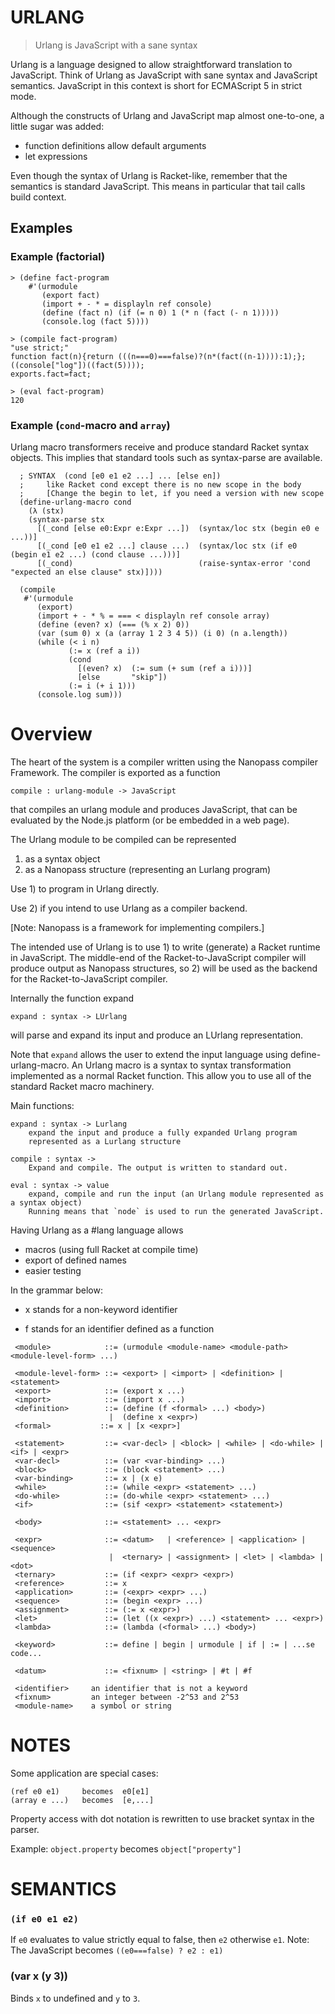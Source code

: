 # URLANG

> Urlang is JavaScript with a sane syntax

Urlang is a language designed to allow straightforward translation to JavaScript.
Think of Urlang as JavaScript with sane syntax and JavaScript semantics.
JavaScript in this context is short for ECMAScript 5 in strict mode.

Although the constructs of Urlang and JavaScript map almost one-to-one,
a little sugar was added:
  * function definitions allow default arguments
  * let expressions

Even though the syntax of Urlang is Racket-like, remember that the
semantics is standard JavaScript. This means in particular that tail calls
build context.


## Examples

### Example (factorial)

````
> (define fact-program
    #'(urmodule
       (export fact)
       (import + - * = displayln ref console)
       (define (fact n) (if (= n 0) 1 (* n (fact (- n 1)))))
       (console.log (fact 5))))

> (compile fact-program)
"use strict;"
function fact(n){return (((n===0)===false)?(n*(fact((n-1)))):1);};
((console["log"])((fact(5))));
exports.fact=fact;

> (eval fact-program)
120
````


### Example (`cond`-macro and `array`)

Urlang macro transformers receive and produce standard Racket syntax objects.
This implies that standard tools such as syntax-parse are available.

````
  ; SYNTAX  (cond [e0 e1 e2 ...] ... [else en]) 
  ;     like Racket cond except there is no new scope in the body
  ;     [Change the begin to let, if you need a version with new scope
  (define-urlang-macro cond
    (λ (stx)   
    (syntax-parse stx
      [(_cond [else e0:Expr e:Expr ...])  (syntax/loc stx (begin e0 e ...))]
      [(_cond [e0 e1 e2 ...] clause ...)  (syntax/loc stx (if e0 (begin e1 e2 ...) (cond clause ...)))]
      [(_cond)                            (raise-syntax-error 'cond "expected an else clause" stx)])))
````

````
  (compile
   #'(urmodule
      (export)
      (import + - * % = === < displayln ref console array)
      (define (even? x) (=== (% x 2) 0))
      (var (sum 0) x (a (array 1 2 3 4 5)) (i 0) (n a.length))
      (while (< i n)
             (:= x (ref a i))
             (cond
               [(even? x)  (:= sum (+ sum (ref a i)))]
               [else       "skip"])
             (:= i (+ i 1)))
      (console.log sum)))
````


# Overview

The heart of the system is a compiler written using the Nanopass
compiler Framework. The compiler is exported as a function

    compile : urlang-module -> JavaScript

that compiles an urlang module and produces JavaScript,
that can be evaluated by the Node.js platform (or be embedded in a web page).

The Urlang module to be compiled can be represented 

   1. as a syntax object
   2. as a Nanopass structure (representing an Lurlang program)

Use 1) to program in Urlang directly.

Use 2) if you intend to use Urlang as a compiler backend.

[Note: Nanopass is a framework for implementing compilers.]

The intended use of Urlang is to use 1) to write (generate) a Racket runtime in JavaScript.
The middle-end of the Racket-to-JavaScript compiler will produce output as Nanopass
structures, so 2) will be used as the backend for the Racket-to-JavaScript compiler.

Internally the function expand

    expand : syntax -> LUrlang

will parse and expand its input and produce an LUrlang representation.

Note that `expand` allows the user to extend the input language
using define-urlang-macro. An Urlang macro is a syntax to syntax
transformation implemented as a normal Racket function.
This allow you to use all of the standard Racket macro machinery.

Main functions:

    expand : syntax -> Lurlang
        expand the input and produce a fully expanded Urlang program
        represented as a Lurlang structure
        
    compile : syntax ->
        Expand and compile. The output is written to standard out.
        
    eval : syntax -> value
        expand, compile and run the input (an Urlang module represented as a syntax object)
        Running means that `node` is used to run the generated JavaScript.

Having Urlang as a #lang language allows

 * macros (using full Racket at compile time)
 * export of defined names
 * easier testing

In the grammar below:

  - x stands for a non-keyword identifier
  
  - f stands for an identifier defined as a function

````
 <module>            ::= (urmodule <module-name> <module-path> <module-level-form> ...)

 <module-level-form> ::= <export> | <import> | <definition> | <statement> 
 <export>            ::= (export x ...)
 <import>            ::= (import x ...)
 <definition>        ::= (define (f <formal> ...) <body>)
                      |  (define x <expr>)
 <formal>           ::= x | [x <expr>]

 <statement>         ::= <var-decl> | <block> | <while> | <do-while> | <if> | <expr>
 <var-decl>          ::= (var <var-binding> ...)
 <block>             ::= (block <statement> ...)
 <var-binding>       ::= x | (x e)
 <while>             ::= (while <expr> <statement> ...)
 <do-while>          ::= (do-while <expr> <statement> ...)
 <if>                ::= (sif <expr> <statement> <statement>)

 <body>              ::= <statement> ... <expr>

 <expr>              ::= <datum>   | <reference> | <application> | <sequence>
                      |  <ternary> | <assignment> | <let> | <lambda> | <dot>
 <ternary>           ::= (if <expr> <expr> <expr>)
 <reference>         ::= x
 <application>       ::= (<expr> <expr> ...)
 <sequence>          ::= (begin <expr> ...)
 <assignment>        ::= (:= x <expr>)
 <let>               ::= (let ((x <expr>) ...) <statement> ... <expr>)
 <lambda>            ::= (lambda (<formal> ...) <body>)

 <keyword>           ::= define | begin | urmodule | if | := | ...se code...

 <datum>             ::= <fixnum> | <string> | #t | #f

 <identifier>     an identifier that is not a keyword
 <fixnum>         an integer between -2^53 and 2^53
 <module-name>    a symbol or string
````

# NOTES

Some application are special cases:

    (ref e0 e1)     becomes  e0[e1]
    (array e ...)   becomes  [e,...]

Property access with dot notation is rewritten to use bracket syntax in the parser.

Example:  `object.property` becomes `object["property"]`


# SEMANTICS

### `(if e0 e1 e2)`
If `e0` evaluates to value strictly equal to false, then `e2` otherwise `e1`.
Note: The JavaScript becomes  `((e0===false) ? e2 : e1)`

### (var x (y 3))
Binds `x` to undefined and `y` to `3`.
